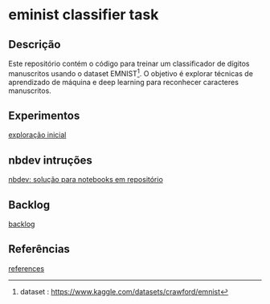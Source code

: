 # eminist classifier task

## Descrição

Este repositório contém o código para treinar um classificador de dígitos manuscritos usando o dataset EMNIST[^1]. O objetivo é explorar técnicas de aprendizado de máquina e deep learning para reconhecer caracteres manuscritos.

## Experimentos

[exploração inicial](src/experiments/raw_internal_imports.ipynb)

## nbdev intruções

[nbdev: solução para notebooks em repositório](docs/nbdev-usage.md)

## Backlog

[backlog](docs/backlog.md)

## Referências

[references](docs/references.md)

[^1]: dataset : https://www.kaggle.com/datasets/crawford/emnist
